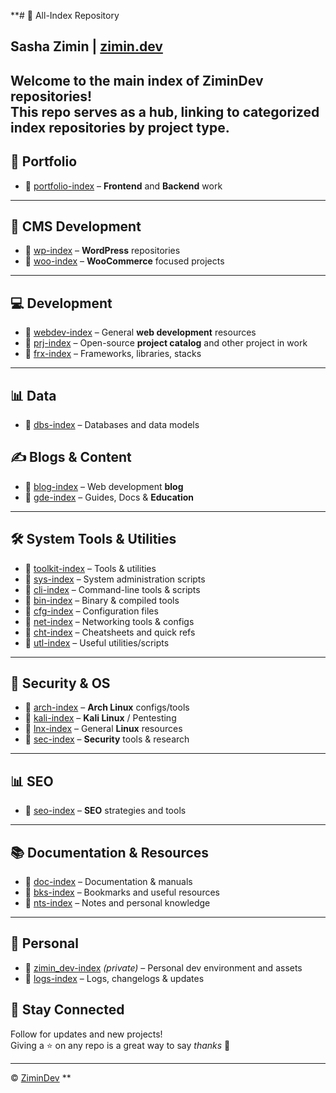 **# 📂 All-Index Repository  
## Sasha Zimin | [zimin.dev](https://zimin.dev)

Welcome to the main index of **ZiminDev** repositories!  
This repo serves as a hub, linking to categorized index repositories by project type.
----------------------------------------------------------------------------------------------------------------------------
## 🎨 Portfolio

- 🔗 [portfolio-index](https://github.com/zimindev/portfolio-index) – **Frontend** and **Backend** work  

---

## 🧩 CMS Development

- 🔗 [wp-index](https://github.com/zimindev/wp-index) – **WordPress** repositories  
- 🔗 [woo-index](https://github.com/zimindev/woo-index) – **WooCommerce** focused projects

---

## 💻 Development

- 🔗 [webdev-index](https://github.com/zimindev/webdev-index) – General **web development** resources
- 🔗 [prj-index](https://github.com/zimindev/prj-index) – Open-source **project catalog** and other project in work
- 🔗 [frx-index](https://github.com/zimindev/frx-index) – Frameworks, libraries, stacks   
  
---

## 📊 Data

- 🔗 [dbs-index](https://github.com/zimindev/dbs-index) – Databases and data models

## ✍️ Blogs & Content

- 🔗 [blog-index](https://github.com/zimindev/blog-index) – Web development **blog**
- 🔗 [gde-index](https://github.com/zimindev/gde-index) – Guides, Docs & **Education**  

---

## 🛠️ System Tools & Utilities

- 🔗 [toolkit-index](https://github.com/zimindev/toolkit-index) – Tools & utilities  
- 🔗 [sys-index](https://github.com/zimindev/sys-index) – System administration scripts  
- 🔗 [cli-index](https://github.com/zimindev/cli-index) – Command-line tools & scripts  
- 🔗 [bin-index](http://github.com/zimindev/bin-index) – Binary & compiled tools  
- 🔗 [cfg-index](https://github.com/zimindev/cfg-index) – Configuration files  
- 🔗 [net-index](https://github.com/zimindev/net-index) – Networking tools & configs  
- 🔗 [cht-index](https://github.com/zimindev/cht-index) – Cheatsheets and quick refs  
- 🔗 [utl-index](https://github.com/zimindev/utl-index) – Useful utilities/scripts

---

## 🔐 Security & OS

- 🔗 [arch-index](https://github.com/zimindev/arch-index) – **Arch Linux** configs/tools  
- 🔗 [kali-index](https://github.com/zimindev/kali-index) – **Kali Linux** / Pentesting  
- 🔗 [lnx-index](https://github.com/zimindev/lnx-index) – General **Linux** resources  
- 🔗 [sec-index](https://github.com/zimindev/sec-index) – **Security** tools & research

---

## 📊 SEO

- 🔗 [seo-index](https://github.com/zimindev/seo-index) – **SEO** strategies and tools

---

## 📚 Documentation & Resources

- 🔗 [doc-index](https://github.com/zimindev/doc-index) – Documentation & manuals
- 🔗 [bks-index](https://github.com/zimindev/bks-index) – Bookmarks and useful resources  
- 🔗 [nts-index](https://github.com/zimindev/nts-index) – Notes and personal knowledge  
---

## 🎨 Personal

- 🔗 [zimin_dev-index](https://github.com/zimindev/zimin_dev-index) *(private)* – Personal dev environment and assets
- 🔗 [logs-index](https://github.com/zimindev/logs-index) – Logs, changelogs & updates 

## 🚀 Stay Connected

Follow for updates and new projects!  
Giving a ⭐ on any repo is a great way to say *thanks* 💙

---

© [ZiminDev](https://github.com/zimindev)
**
